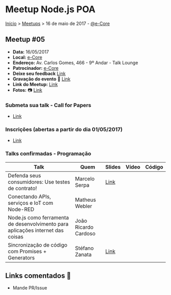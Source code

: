 Meetup Node.js POA
======

[Início](../README.md) > [Meetups](../README.md) > 16 de maio de 2017 - [@e-Core](http://e-core.com)

## Meetup #05

* **Data:** 16/05/2017
* **Local:** [e-Core](http://e-core.com)
* **Endereço:** Av. Carlos Gomes, 466 - 9º Andar - Talk Lounge
* **Patrocinador:** [e-Core](http://e-core.com)
* **Deixe seu feedback** [Link](https://nodejspoa.typeform.com/to/QfHYF4)
* **Gravação do evento** :vhs: [Link](https://www.youtube.com/watch?v=XG7HaNngpes)
* **Link do Meetup:** [Link](https://www.meetup.com/pt-BR/Node-js-Porto-Alegre-Meetup/events/236820678)
* **Fotos:** :camera: [Link](https://www.meetup.com/Node-js-Porto-Alegre-Meetup/photos/27857602)

### Submeta sua talk - Call for Papers

+ [Link](https://github.com/node-poa/Meetups/issues/9)

### Inscrições (abertas a partir do dia 01/05/2017)

+ [Link](https://www.meetup.com/pt-BR/Node-js-Porto-Alegre-Meetup/events/236820678)

### Talks confirmadas - Programação

| Talk            | Quem           | Slides                                                            | Vídeo | Código |
| --------------- | -------------  | ----------------------------------------------------------------- | ----- | ------ |
| Defenda seus consumidores: Use testes de contrato! | Marcelo Serpa | [Link](https://github.com/node-poa/Meetups/blob/master/meetups/files/05/Defenda_seus_consumidores-Marcelo_Serpa.pdf) | | | |
| Conectando APIs, serviços e IoT com Node-RED | Matheus Webler | | | | |
| Node.js como ferramenta de desenvolvimento para aplicações internet das coisas | João Ricardo Cardoso | | | | |
| Sincronização de código com Promises + Generators | Stéfano Zanata | [Link](https://github.com/node-poa/Meetups/blob/master/meetups/files/05/node_sync-Stefano_Zanata.pdf) | | | |

## Links comentados :speech_balloon:
- Mande PR/Issue
